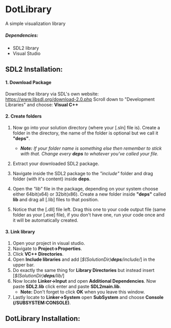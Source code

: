 # DotLibrary
A simple visualization library

##### Dependencies:
* SDL2 library
* Visual Studio

## SDL2 Installation:
#### 1. Download Package
Download the library via SDL's own website:
https://www.libsdl.org/download-2.0.php
Scroll down to "Development Libraries" and choose: 
**Visual C++**

#### 2. Create folders
1. Now go into your solution directory (where your [.sln] file is).
Create a folder in the directory, the name of the folder is optional but we call it **"deps"**. 
   * _**Note:** If your folder name is something else then remember to stick with that. Change every **deps** to whatever you've called your file._

2. Extract your downloaded SDL2 package.
3. Navigate inside the SDL2 package to the _"include"_ folder and drag folder (with it's content) inside **deps**.
4. Open the _"lib"_ file in the package, depending on your system choose either 64bit(x64) or 32bit(x86).
Create a new folder inside **"deps"** called **lib** and drag all [.lib] files to that position.
5. Notice that the [.dll] file left. Drag this one to your code output file (same folder as your [.exe] file), if you don't have one, run your code once and it will be automatically created. 

#### 3. Link library
1. Open your project in visual studio. 
2. Navigate to **Project->Properties**. 
3. Click **VC++ Directories**. 
4. Open **Include libraries** and add [_$(SolutionDir)**deps**/include/_] in the upper bar. 
5. Do exactly the same thing for **Library Directories** but instead insert [_$(SolutionDir)**deps**/lib/_]
6. Now locate **Linker->Input** and open **Additional Dependencies**. Now paste **SDL2.lib** click enter and paste **SDL2main.lib**.
   * **Note:** Don't forget to click **OK** when you leave this window.
7. Lastly locate to **Linker->System** open **SubSystem** and choose **Console (/SUBSYSTEM:CONSOLE)**.

## DotLibrary Installation:
